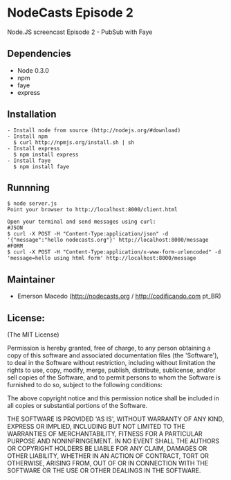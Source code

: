 NodeCasts Episode 2
===================

Node.JS screencast Episode 2 - PubSub with Faye

Dependencies
------------

* Node 0.3.0
* npm
* faye
* express

Installation
------------
    - Install node from source (http://nodejs.org/#download)
    - Install npm 
      $ curl http://npmjs.org/install.sh | sh
    - Install express 
      $ npm install express
    - Install faye 
      $ npm install faye

Runnning
--------
    $ node server.js
    Point your browser to http://localhost:8000/client.html
    
    Open your terminal and send messages using curl:
    #JSON
    $ curl -X POST -H "Content-Type:application/json" -d '{"message":"hello nodecasts.org"}' http://localhost:8000/message
    #FORM
    $ curl -X POST -H "Content-Type:application/x-www-form-urlencoded" -d 'message=hello using html form' http://localhost:8000/message
       
Maintainer
----------

* Emerson Macedo (<http://nodecasts.org> / <http://codificando.com> pt_BR)

License:
--------

(The MIT License)

Permission is hereby granted, free of charge, to any person obtaining
a copy of this software and associated documentation files (the
'Software'), to deal in the Software without restriction, including
without limitation the rights to use, copy, modify, merge, publish,
distribute, sublicense, and/or sell copies of the Software, and to
permit persons to whom the Software is furnished to do so, subject to
the following conditions:

The above copyright notice and this permission notice shall be
included in all copies or substantial portions of the Software.

THE SOFTWARE IS PROVIDED 'AS IS', WITHOUT WARRANTY OF ANY KIND,
EXPRESS OR IMPLIED, INCLUDING BUT NOT LIMITED TO THE WARRANTIES OF
MERCHANTABILITY, FITNESS FOR A PARTICULAR PURPOSE AND NONINFRINGEMENT.
IN NO EVENT SHALL THE AUTHORS OR COPYRIGHT HOLDERS BE LIABLE FOR ANY
CLAIM, DAMAGES OR OTHER LIABILITY, WHETHER IN AN ACTION OF CONTRACT,
TORT OR OTHERWISE, ARISING FROM, OUT OF OR IN CONNECTION WITH THE
SOFTWARE OR THE USE OR OTHER DEALINGS IN THE SOFTWARE.
